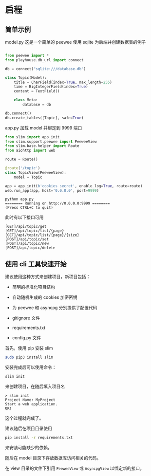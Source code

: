 
# 启程

## 简单示例

model.py 这是一个简单的 peewee 使用 sqlite 为后端并创建数据表的例子

```python

from peewee import *
from playhouse.db_url import connect

db = connect("sqlite:///database.db")

class Topic(Model):
    title = CharField(index=True, max_length=255)
    time = BigIntegerField(index=True)
    content = TextField()

    class Meta:
        database = db

db.connect()
db.create_tables([Topic], safe=True)
```

app.py 加载 model 并绑定到 9999 端口
```python
from slim import app_init
from slim.support.peewee import PeeweeView
from slim.base.helper import Route
from aiohttp import web

route = Route()

@route('/topic')
class TopicView(PeeweeView):
    model = Topic

app = app_init(b'cookies secret', enable_log=True, route=route)
web.run_app(app, host='0.0.0.0', port=9999)
```

```shell
python app.py
======== Running on http://0.0.0.0:9999 ========
(Press CTRL+C to quit)
```

此时有以下接口可用

```
[GET]/api/topic/get
[GET]/api/topic/list/{page}
[GET]/api/topic/list/{page}/{size}
[POST]/api/topic/set
[POST]/api/topic/new
[POST]/api/topic/delete
```

## 使用 cli 工具快速开始

建议使用这种方式来创建项目，新项目包括：

* 简明的标准化项目结构

* 自动随机生成的 cookies 加密密钥

* 为 peewee 和 asyncpg 分别提供了配置代码

* gitignore 文件

* requirements.txt

* config.py 文件

首先，使用 pip 安装 slim

```bash
sudo pip3 install slim
```

安装完成后可以使用命令：

```bash
slim init
```

来创建项目，在随后填入项目名

```
> slim init
Project Name: MyProject
Start a web application.
OK!
```

这个过程就完成了。

建议随后在项目目录使用

```bash
pip install -r requirements.txt
```

来安装可能缺少的依赖。

随后在 model 目录下存放数据库访问相关的代码。

在 view 目录的文件下引用 `PeeweeView` 或 `AsyncpgView` 以绑定新的接口。
